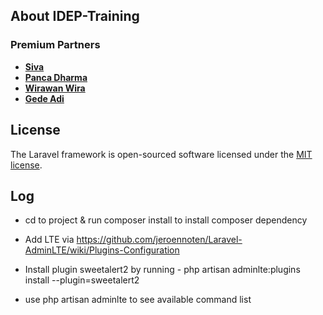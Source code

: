 ## About IDEP-Training

### Premium Partners

- **[Siva](https://www.instagram.com/agus.maharta/)**
- **[Panca Dharma](https://www.instagram.com/panca_dharma/)**
- **[Wirawan Wira](https://www.instagram.com/wirawan.wira/)**
- **[Gede Adi](https://www.instagram.com/gedeadisurya)**

## License

The Laravel framework is open-sourced software licensed under the [MIT license](https://opensource.org/licenses/MIT).
 




## Log

- cd to project & run composer install to install composer dependency

- Add LTE via https://github.com/jeroennoten/Laravel-AdminLTE/wiki/Plugins-Configuration
- Install plugin sweetalert2 by running -  php artisan adminlte:plugins install --plugin=sweetalert2
- use php artisan adminlte to see available command list    
